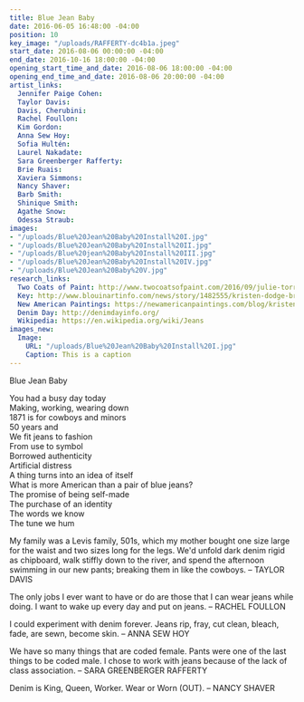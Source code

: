 ```yaml
---
title: Blue Jean Baby
date: 2016-06-05 16:48:00 -04:00
position: 10
key_image: "/uploads/RAFFERTY-dc4b1a.jpeg"
start_date: 2016-08-06 00:00:00 -04:00
end_date: 2016-10-16 18:00:00 -04:00
opening_start_time_and_date: 2016-08-06 18:00:00 -04:00
opening_end_time_and_date: 2016-08-06 20:00:00 -04:00
artist_links:
  Jennifer Paige Cohen: 
  Taylor Davis: 
  Davis, Cherubini: 
  Rachel Foullon: 
  Kim Gordon: 
  Anna Sew Hoy: 
  Sofia Hultén: 
  Laurel Nakadate: 
  Sara Greenberger Rafferty: 
  Brie Ruais: 
  Xaviera Simmons: 
  Nancy Shaver: 
  Barb Smith: 
  Shinique Smith: 
  Agathe Snow: 
  Odessa Straub: 
images:
- "/uploads/Blue%20Jean%20Baby%20Install%20I.jpg"
- "/uploads/Blue%20Jean%20Baby%20Install%20II.jpg"
- "/uploads/Blue%20jean%20Baby%20Install%20III.jpg"
- "/uploads/Blue%20Jean%20Baby%20Install%20IV.jpg"
- "/uploads/Blue%20Jean%20Baby%20V.jpg"
research_links:
  Two Coats of Paint: http://www.twocoatsofpaint.com/2016/09/julie-torres-dispatches-from-hudson-part-2.html
  Key: http://www.blouinartinfo.com/news/story/1482555/kristen-dodge-brings-september-to-hudson
  New American Paintings: https://newamericanpaintings.com/blog/kristen-dodge-back-game-september
  Denim Day: http://denimdayinfo.org/
  Wikipedia: https://en.wikipedia.org/wiki/Jeans
images_new:
  Image:
    URL: "/uploads/Blue%20Jean%20Baby%20Install%20I.jpg"
    Caption: This is a caption
---
```


Blue Jean Baby

You had a busy day today  
Making, working, wearing down  
1871 is for cowboys and minors  
50 years and  
We fit jeans to fashion  
From use to symbol  
Borrowed authenticity  
Artificial distress  
A thing turns into an idea of itself  
What is more American than a pair of blue jeans?  
The promise of being self-made  
The purchase of an identity  
The words we know  
The tune we hum  

My family was a Levis family, 501s, which my mother bought one size large for the waist and two sizes long for the legs. We'd unfold dark denim rigid as chipboard, walk stiffly down to the river, and spend the afternoon swimming in our new pants; breaking them in like the cowboys. – TAYLOR DAVIS

The only jobs I ever want to have or do are those that I can wear jeans while doing. I want to wake up every day and put on jeans. – RACHEL FOULLON

I could experiment with denim forever. Jeans rip, fray, cut clean, bleach, fade, are sewn, become skin. – ANNA SEW HOY

We have so many things that are coded female. Pants were one of the last things to be coded male. I chose to work with jeans because of the lack of class association. – SARA GREENBERGER RAFFERTY

Denim is King, Queen, Worker. Wear or Worn (OUT).  – NANCY SHAVER